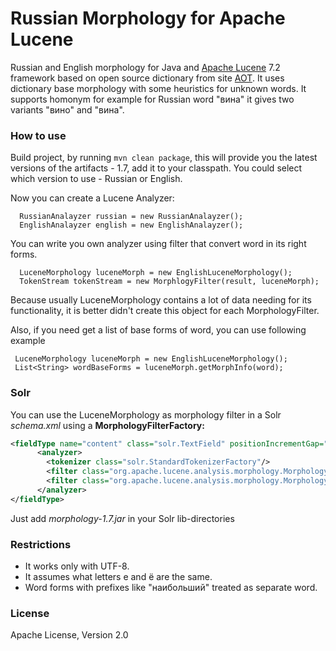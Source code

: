 # Russian Morphology for Apache Lucene

Russian and English morphology for Java and [Apache Lucene](http://lucene.apache.org) 7.2 framework based on open source dictionary from site [АОТ](http://aot.ru). It uses dictionary base morphology with some heuristics for unknown words. It supports homonym for example for Russian word "вина" it gives two variants "вино" and "вина".


### How to use

Build project, by running `mvn clean package`, this will provide you the latest versions of the artifacts - 1.7, add it to your classpath. You could select which version to use - Russian or English.

Now you can create a Lucene Analyzer:

      RussianAnalayzer russian = new RussianAnalayzer();
      EnglishAnalayzer english = new EnglishAnalayzer();

You can write you own analyzer using filter that convert word in its right forms. 

      LuceneMorphology luceneMorph = new EnglishLuceneMorphology();
      TokenStream tokenStream = new MorphlogyFilter(result, luceneMorph);

Because usually LuceneMorphology contains a lot of data needing for its functionality, it is better didn't create this object for each MorphologyFilter.

Also, if you need get a list of base forms of word, you can use following example 


     LuceneMorphology luceneMorph = new EnglishLuceneMorphology();
     List<String> wordBaseForms = luceneMorph.getMorphInfo(word);

### Solr

You can use the LuceneMorphology as morphology filter in a Solr _schema.xml_ using a **MorphologyFilterFactory:**

```xml
<fieldType name="content" class="solr.TextField" positionIncrementGap="100">
      <analyzer>
        <tokenizer class="solr.StandardTokenizerFactory"/>
		<filter class="org.apache.lucene.analysis.morphology.MorphologyFilterFactory" language="Russian"/>
		<filter class="org.apache.lucene.analysis.morphology.MorphologyFilterFactory" language="English"/>
      </analyzer>
</fieldType>
```

Just add _morphology-1.7.jar_ in your Solr lib-directories

### Restrictions
  
  * It works only with UTF-8.
  * It assumes what letters е and ё are the same.
  * Word forms with prefixes like "наибольший" treated as separate word. 

### License

Apache License, Version 2.0
